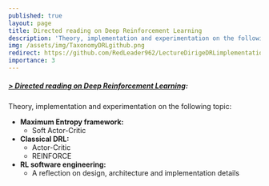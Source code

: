 ```yaml
---
published: true
layout: page
title: Directed reading on Deep Reinforcement Learning
description: 'Theory, implementation and experimentation on the following topic: Maximum Entropy framework, Classical DRL and RL software engineering'
img: /assets/img/TaxonomyDRLgithub.png
redirect: https://github.com/RedLeader962/LectureDirigeDRLimplementation
importance: 3
---
```


##### [> Directed reading on **Deep Reinforcement Learning**](https://github.com/RedLeader962/LectureDirigeDRLimplementation): 
Theory, implementation and experimentation on the following topic:
- **Maximum Entropy framework:** 
    - Soft Actor-Critic 
- **Classical DRL:**
    - Actor-Critic
    - REINFORCE
- **RL software engineering:**
    - A reflection on design, architecture and implementation details


